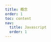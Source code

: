 ```yaml
---
title: 概念
order: 1
toc: content
nav:
  title: Javascript
  order: 1
---
```


<!-- 闭包  继承  封装  this http协议 原型链  es6  函数作用域 块级作用域  作用域链 事件循环机制  词法作用域(静态作用域)

前端性能优化
请求数量：合并脚本和样式表

本地存储 localStorage  浅复制深复制  -->
